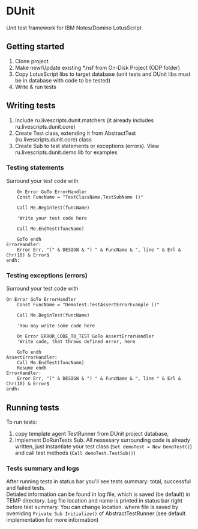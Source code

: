# DUnit
Unit test framework for IBM Notes/Domino LotusScript
## Getting started
1. Clone project
2. Make new/Update existing \*.nsf from On-Disk Project (ODP folder)
3. Copy LotusScript libs to target database (unit tests and DUnit libs must be in database with code to be tested)
4. Write & run tests

## Writing tests
1. Include ru.livescripts.dunit.matchers (it already includes ru.livescripts.dunit.core)
2. Create Test class, extending it from AbstractTest (ru.livescripts.dunit.core) class
3. Create Sub to test statements or exceptions (errors). View ru.livescripts.dunit.demo lib for examples
### Testing statements
Surround your test code with
```
    On Error GoTo ErrorHandler
    Const FuncName = "TestClassName.TestSubName ()"
    
    Call Me.BeginTest(funcName)
		
    'Write your test code here
    
    Call Me.EndTest(funcName)
		
    GoTo endh
ErrorHandler:
    Error Err, "(" & DESIGN & ") " & FuncName & ", line " & Erl & Chr(10) & Error$
endh:
```

### Testing exceptions (errors)
Surround your test code with
```
On Error GoTo ErrorHandler
    Const FuncName = "DemoTest.TestAssertErrorExample ()"
		
    Call Me.BeginTest(funcName)
		
    'You may write some code here
    
    On Error ERROR_CODE_TO_TEST GoTo AssertErrorHandler
    'Write code, that throws defined error, here
		
    GoTo endh
AssertErrorHandler:
    Call Me.EndTest(funcName)
    Resume endh
ErrorHandler:
    Error Err, "(" & DESIGN & ") " & FuncName & ", line " & Erl & Chr(10) & Error$
endh:
```

## Running tests
To run tests:
1. copy template agent TestRunner from DUnit project database,
2. implement DoRunTests Sub. All nessesary surrounding code is already written, just instantiate your test class (```Set demoTest = New DemoTest()```) and call test methods (```Call demoTest.TestSub()```)

### Tests summary and logs
After running tests in status bar you'll see tests summary: total, successful and failed tests.  
Detialed information can be found in log file, which is saved (be default) in TEMP directory. Log file location and name is printed in status bar right before test summary. You can change location. where file is saved by overriding ```Private Sub Initialize()``` of AbstractTestRunner (see default implementation for more information)
